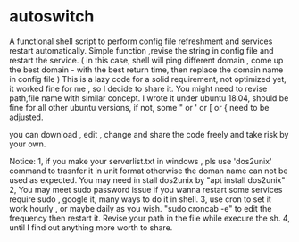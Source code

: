 # autoswitch
A functional shell script to perform config file refreshment and services restart automatically. Simple function ,revise the string in config file and restart the service. ( in this case, shell will ping different domain , come up the best domain - with the best return time, then replace the domain name in config file ) 
This is a lazy code for a solid requirement, not optimized yet, it worked fine for me , so I decide to share it. You might need to revise path,file name with similar concept.  I wrote it under ubuntu 18.04, should be fine for all other ubuntu versions, if not, some " or ' or [ or { need to be adjusted. 

you can download , edit , change and share the code freely and take risk by your own.

Notice: 
1, if you make your serverlist.txt in windows , pls use 'dos2unix' command to trasnfer it in unit format otherwise the doman name can not be used as expected.  You may need in stall dos2unix by "apt install dos2unix"
2, You may meet sudo password issue if you wanna restart some services require sudo , google it, many ways to do it in shell.
3, use cron to set it work hourly , or maybe daily as you wish. "sudo croncab -e" to edit the frequency then restart it. Revise your path in the file while execure the sh.
4, until I find out anything more worth to share.
